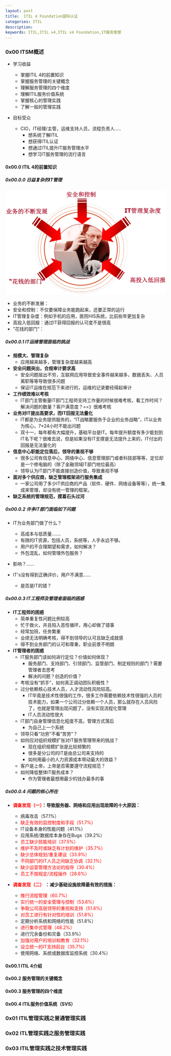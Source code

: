 ```yaml
---
layout: post
title: 	ITIL 4 Foundation国际认证
categories: ITIL
description: 
keywords: ITIL,ITIL v4,ITIL v4 Foundation,IT服务管理
---
```




### 0x00  ITSM概述

 - 学习收益
   - 掌握ITIL 4的前置知识
   - 掌握服务管理的关键概念
   - 理解服务管理的四个维度
   - 理解ITIL服务价值系统
   - 掌握核心的管理实践
   - 了解一般的管理实践

- 目标受众
  - CIO，IT经理/主管，运维支持人员，流程负责人.....
    - 想系统了解ITIL
    - 想获得ITIL认证
    - 想通过ITIL提升IT服务管理水平
    - 想学习IT服务管理的流行语言

#### 0x00.0 ITIL 4的前置知识

##### 0x00.0.0 日益复杂的IT管理

<img src="2020-12-07-ITIL-4-Foundation-International-Certification.assets/image-20201207191416938.png" alt="image-20201207191416938" style="zoom: 67%;" />

- 业务的不断发展：
- 安全和控制：不仅要保障业务能跑起来，还要正常的运行
- IT管理复杂度：例如手机的应用，医院HIS系统，比前些年更加复杂
- 高投入低回报：通过IT获得回报的认可度不是很高
- "花钱的部门“：

##### 0x00.0.1 IT运维管理面临的挑战

- **规模大、管理复杂**
  - 应用越来越多，管理复杂度越来越高
- **安全问题突出，合规审计要求高**
  - 安全问题层出不穷，互联网应用导致安全事件越来越多，数据丢失、人员离职等等导致很多问题
  - 保证IT运维在规范下来进行的，运维的记录要经得起审计
- **工作绩效难以考核**
  - IT部门主管衡量IT部门工程师支持工作量的时候很难考核，看工作时间？解决问题的数量？客户满意度？==》很难考核
- **业务对IT提出高要求，而IT回报无法量化**
  - IT都是为业务提供服务的，“IT战略要服务于企业的业务战略”，IT以业务为核心，7*24小时不能出问题
  - 双十一，每年都有大幅提升，基础平台是IT。每年提升额度有多少能划到IT名下呢？很难去说，但是如果没有IT支撑是无法提升上来的，IT付出的回报是无法量化的
- **信息中心职能定位落后，领导的重视不够**
  - 很多公司有信息中心、网络中心、信息管理部门或者科技部等等，定位却是一个修电脑的（除了金融领域IT部门地位最高）
  - 领导认为IT部门不能直接创造价值，导致重视不够
- **面对多个供应商，缺乏管理框架进行服务集成**
  - 一家公司用了多少IT供应商的产品（软件、硬件、网络设备等等），统一集成来管理，却没有统一管理的框架。
- **缺乏系统的管理规范，摸着石头过河**

##### 0x00.0.2 许多IT部门面临如下问题

- IT为业务部门做了什么？
  - 高成本与低质量.......
  - 有限的IT资源，包括人员，系统等，人手永远不够。
  - 用户的不合理期望和需求，如何解决？
  - 外包混乱，如何管理外包服务？

- 影响？......
- IT's没有得到正确评价，用户不满意......
  - 是否是IT的错？

##### 0x00.0.3 IT工程师及管理者面临的困惑

- **IT工程师的困惑**  
  - 简单重复性问题比例较高
  - 忙于救火，并且陷入恶性循环，用心却做了错事
  - 经常加班，任务繁重
  - 业绩无法明确考核，得不到领导的认可且缺乏成就感
  - 得不到业务部门的认可和尊重，职业前景不明朗
- **IT管理者的困惑**  
  - IT服务部门该如何进行定位？价值如何体现？
    - 服务部门、支持部门、引领部门、监管部门、制定规则的部门？需要管理者去思考
    - 解决的问题？创造的价值？
  - 考核没有“抓手”，如何真正调动团队积极性？
  - 过分依赖核心技术人员，人才流动性风险较高。
    - IT毕竟是技术性很强的工作，很多工作需要依赖技术性很强的人员的技术能力，如果一个公司过分依赖一个人员，那么就存在人员风险了，也就是管理出现问题了，没有实现流程化管理
    - IT人员流动性很大
  - IT部门自身管理信息化程度不高，管理方式落后
    - 为自己上一个系统
  - 领导只看“功劳”不看“苦劳”？
  - 如何应对组织规模扩张对IT服务管理带来的挑战？
    - 现在组织规模扩张是比较频繁的
    - 很多是分公司的IT是由总公司来支持的
    - 如何用最小的人力资源成本带动最大的效益？
  - 客户是上帝，上帝是否需要遵守流程规范？
  - 如何降低整体IT服务成本？
    - 作为管理者最想用最少的钱办最多的事

##### 0x00.0.4 问题的核心所在

- **<font color=#FF0000> 调查发现（一）</font>：导致服务器、网络和应用出现故障的十大原因：**
  - 病毒攻击（57.1%）
  - <font color=#FF0000> 缺乏有效的监控制度和手段（51.7%）</font>
  - IT设备本身的性能问题（41.1%）
  - 应用系统/数据库本身存在Bugs（39.2%）
  - <font color=#FF0000>员工缺少技能培训（37.5%）</font>
  - <font color=#FF0000>维护不及时或缺乏有计划的维护（35.7%）</font>
  - <font color=#FF0000>缺少总体规划/重复建设（33.9%）</font>
  - <font color=#FF0000>不同部门的IT人员之间缺乏协调（32.1%）</font>
  - <font color=#FF0000>缺少运营管理方法论的指导（30.4%）</font>
  - <font color=#FF0000>员工不按规定/流程操作（28.6%）</font>

- **<font color=#FF0000>调查发现（二）</font> ：减少基础设施故障最有效的措施：**  
  - <font color=#FF0000>推行流程管理（60.7%）</font>
  - <font color=#FF0000>实行统一的安全管理与控制（53.6%）</font>
  - <font color=#FF0000>争取公司高层领导的重视和支持（51.8%）</font>
  - <font color=#FF0000>对员工进行有针对性的培训（51.8%）</font>
  - 定期分析系统和网络的性能（51.8%）
  - <font color=#FF0000>进行集中式管理（48.2%）</font>
  - 进行冗余备份和灾备（33.9%）
  - <font color=#FF0000>加强对用户的培训和教育（32.1%）</font>
  - <font color=#FF0000>设立统一的IT支持前台（35.7%）</font>
  - 使用网络、系统或数据库监控系统（30.4%）





#### 0x00.1 ITIL 4介绍



#### 0x00.2 服务管理的关键概念



#### 0x00.3 服务管理的四个维度



#### 0x00.4 ITIL服务价值系统（SVS） 





### 0x01  ITIL管理实践之普通管理实践



### 0x02 ITL管理实践之服务管理实践



### 0x03 ITIL管理实践之技术管理实践



